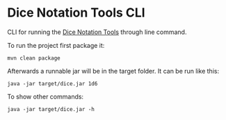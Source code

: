 # Dice Notation Tools CLI

CLI for running the [Dice Notation Tools][dice-notation-tools] through line command.

To run the project first package it:

```
mvn clean package
```

Afterwards a runnable jar will be in the target folder. It can be run like this:

```
java -jar target/dice.jar 1d6
```

To show other commands:

```
java -jar target/dice.jar -h
```

[dice-notation-tools]: https://github.com/Bernardo-MG/dice-notation-java
